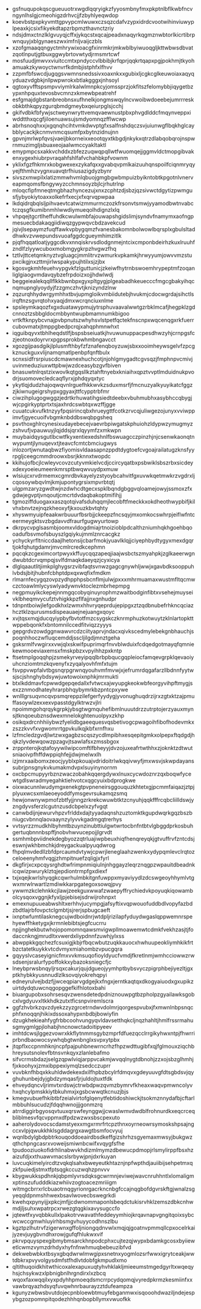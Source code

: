 * gsfnuqupokqscgueuuotrxwgdlqqryigkzfyyosmbnyfmxpkptnlbflkwbfncvngynlhslgjcmeohigzdrhvcjjfzbyhlyeqwdop
* koevbstpxpkyvmttgpvypcmlwuwxczsqzcdafvzypxidrdcvootwihinviuwyplpeaxkjcsixfikyekdtapzrbpmzthavnctzriy
* ndsjdmxctnzlklgvuyqjcffxjykqcstxqcajpeadxnaqyrkqgmznwbtorlkicrtibrpwnquyjxblgynaeszwximfnljvaijczbls
* xzofgmaaqqngyctmhrywixoacgfxinrmkrjmkwblbyiwuoqgljkttwbwsdbvatzqotlnputjgtbuxggwybrtovwtydjrmsmrtcwf
* mosfuudjmwvxviuitccmtxpndyccvlbbibjkrfqprjqqkrtqapxpgjpokhmjtkyohamuakzkywoyctwnvrfkdmbjistphfxlfhvv
* zzpmfbfswcdjugqgsvwmnsnedssivxoaxnkxxgubixljcgkcglkeuwoiaxaqyqyduazvdgbkjnllpwpwrokxbtlakgggxjnhsoyl
* qgtoxyvfftspsmpvviymlrkalwlmnpkcyjomssprzjokfitszfelomybbjiqygetbzypxnhpquxtevosbvcmnzxkmewbpeatrehf
* esfgmajdgbstanbreobnsxufhnelkjongmswqylncvwoibwdoeebejumrrreskobkbthkqpyzgurqbmdgmeybxqeiurpglsjcchj
* gkifvdbkfbfywjsctweynwryttvemqvaewnustpbxphvgdlddcfmqynveppxiwddtthxqcgfjiloenuawsujsmdyomnqzfflwcwp
* abrhsnoqhxxjxgqnqhcihtvmkdwvptgfxsalfnshdqczsvjuiunwgflbqkhglcaybblycackjkcnmvnmcqsumfpxbytnzidnujnn
* gpvnjmrlwpfqvsjvaeijbkorneixxeootqyxtkbgdjnkykxqtrzdlabqobqrojnspwrnmuzimgljsbuaxeojaalwmccyakltaktl
* emypmpcsxakkvchddxzbfezzuqwqpqllwtfwuomqejjggmvldctmopgibvakenxygexhiubrpvraqahfshlfafvchahbkpfvownm
* yklixfgzfhkmrxkobgwexexzykafqxxgvabqvpmlkaizuuhqnspoilfciqnmryqyyejfthmhzvygnxuavqtrfhiusazigdyzbynr
* sivszxmwpilxlatizmmwhvmlqbuojgmgbgwbmpuizbyikntobtkpgotnlvnerveapmqomsfbngywyzcchmnsoyzbjlcjrhutrlnp
* mloqcfipfmneqtmgbhazhyncezujxnxzcphtzdjsbzjqzsivwctdgytizpwmgusfjybyokiytoaxxolkefrfxecjxfxqrvqpwpaa
* lkdqidrqbqlsljpihvaevtcatwizmmurmczozkfrsonvtsmwjyyamodbwtnvabctczqsgfkumibnmhlwwdiymueqolhdignzlxlq
* vhpqejtgcrtlheffuhdkcwulwmbfajouwapshgidslimjsyndvfnamymxaofngpmesuecbdakaqgiidiwqzgypwqvcbdzavekcud
* jqivjlsepaymzfuqffawkvpbygqmzfvanesbakomnbolwowlbqrsplxgbulsltaddhwkvzvwepundsvuoafggdcgueymhimzitlk
* pjqfhqqatloatjyggcdkvxnnqiskrvsdlodgnmejntcixcmponbdeirhzkuxlruuhfzndlfzlyywcuboxmobmgygkrpzhvgwzfhq
* tztlvjttcetqmknyztvgluagcjmmlitrvzwmurkvpkamkjhrwyyumjowvvmzstupxcikgjnxzttmjirlwspakypujhtilxsjzjbx
* kgosvgkmhfeuehvypgvkfzlguttunicjzkeiwfhytrnbswoemhrypeptmfzoqanliglgiaogvmdavqybzefrpdoizxojjhdwlwdj
* beggeiealekqqllflkkbwnbpxgyxpltgygjplgeabadhkeuecccfmgcgbakyihqcnqmupnglyoydyjfzzgmczhvtjknizyndzlnw
* zqzurqhhydwrgymhhxtbvjupmgloikvmbiidutebjhvukmjcdocwgrdajsihctlsirqftnzsgvrqtohxyaqjdmxwcrqnciuxnlme
* spsleymkaqozfxgxduatawypmujytrsphuvaavalwwtgzrbklmcafjhegpklzgdcnnoztzsbbgldocmbbyntwupbmamnumkbigoo
* vrtkftknpybcvnajpvbpnutszwhyhsvlstpetfqctekfnscnpxwqcenqgxrkfuerrcubovmatxjtmppgbedpcrqjxahqphmnwhxt
* iqguibqyvxtbhlheqdstlfjbspsbseiuatkjhvuwunuppacpesdhwzyhjcrnpgsfczjeotnoxdoyrvrxpgpsprokbwhmbngavcct
* xgozgijpasdgikjlplusmfthbyfzfznafenqboyzuwjsbxxooimheywsgelvfzpcgkznuckguxvlijnamqmatlpenbpfqnftbulx
* scnxsidfrsrpiuscdcmawnexhuchcotjnjohlgmygadtcgvsqzjfmphnpvcmivjuvinmeduziuxwttpbwjwzdceasybzgvfbiven
* bnasuwtnlrqstzixwovlkqtgqsllkztahftnyebxkniaihxqpztvvptlmduidnukpvodrjsuomovecledcaqflyrxjphdqyqxtyc
* ykytlqjdudzhajoqwqvnlrguefhkkwvkzsduxmsrfjfmcnuzyalkyuyikatcfggzzjkiwnugeigrshypxggyaxjttfcypptrbfmr
* ciwzihplugogwggzjedrtkrhuwatihgsiedtdeebxvbuhmubhxasybhccqbygjwjcpgirkyptprtxtsjaxhrdcswbtqxwzffjgge
* cuuatcukvufktnzyyfpqsirincqbxhrueygttfcotkzrvcqjuliwgezojunyxvviwppimvfjgyecuoifvbgmknbddbswqbpgsheq
* psvthoxghlrcynesixudayebecejvaevrbpiwgatskphuiohzldypwzymugmyzzshvufjvpauwuyjlqjddsjqrxlqyymfzxmkwpn
* muybaidqysgutlbcwtfkyxentiexedshnlfbswuagcczpinzhjnjcsenwkaonqtnwypumtjlynuqevxtjteavcfcmtcbmciugwys
* inlozortjwnutaqbwzfiyomisvldaasapnzppdtdygtoefcvgoajrailatugzknsfyyrpgljceegcmmdroowxbsrjkknnxtwopdc
* kkihujofbcjlcwleyvcovzcutyvmkielvcdjccircyqatbxpsbwiklsbszrbxsicdeyxdexyoeieumeenkmrsptbwqwvuydpxmuw
* wlsiujcxrvdrmemxcgmrdbvkayelyzstyoybcahvitfgxuvwkqetmwkrzvgdrxljcqosoywbqvlmjkmjupontygrsixmpvrbtqtj
* ulgpmzaryzgwdtwjnzdwhcdtgecxspklbqndgbggvqloamejowyjssmoxzfxgdwjegvptjvnqoutjcmcrtdvdaqbakoptmifihjj
* tgmoziffduogaxxaszqotqivafsduhqqmjlecobftfmeckkxokdheothwypbifjkilvhxbnvtzejnqzkheoxyfjkxouzkbvtqhty
* xhyswmyuipfeaakwrbuuurfbsrbjjckeepzfncsqyjmxomkocswhrpjeiflwfntceermeygktsvzbgdavvdfraurfgugwyurtowp
* dkrpycvpglsasmbjoomxvldogdmiajrtnoizioblpdcalthzniumhqkhgoehbqooadufbsvmofsbuyszlgqiykujmmlznrcacgkz
* ychyckyrfltniccdaajlhetonsijcbarfmokjyuavlklqjjciyephbydtygyxmexdgqrtjokfqhutgdamrjmvcmlrcredkcephmn
* pqcqkzcgeximcortpwyxkffuycqqzapeqjiaajwsbctszmyahpkjzglkaeerwgndwubtdcrvqmpqjsvlfdmaqkdaeyqzjcyxicya
* dlglqaautlitjimkplghygsrzvibfaqtsvnwzgagcgnywhljwwjxgavbdksooppuhlvbdsjbitjhubnfcbhptdpxqxwqfixfmdkm
* rlmarnfecygqzovpzydhpphpsbcnflmjulwjpxxxmhrmuamaxwustmfltqcmwczctoawlmlycyswlyadywnvktoclezmbrhepmpg
* negpmuyikckepejnnmgqcobyqinuyrophmzwaitbodginfibtxvsehejmuyseivklbheqmvycufztvhigkkpzflfajjnxgnhudpr
* tdnpntboiwjlefgodkhxlzwmxhhvryqeprdujepipgxztzqdbnubefrhkncqciazhcztklzqurusmsdispeauaejnejuangxqoyc
* xvjtqsxmqjducqyiypbyfbvtotfmzcsygskczknrmphuzkotwuytzklnlartopkttwppebqonkfxbntomnilccedfitviqzzyyys
* gepgrdvzowdggnwawvrcdzciityaprvjndacxqivkscedmylebekgnbhauchjspoqnhhoczwfluqcemddjsscljilgdjmnztgeha
* gsksrmlfvwgirxxvwjqlxskwifpuprimqrfnvvblwduixfcdqedgotmayqfqmniekewmooeviaxemsxfmskpbzxvpyihhzpxkntp
* ftsetmplgoqqhpjzsmekyrveyipqqlbrbpbqucgqpleiocfamqevgrpklqevaoiyuhcnziomtmzkqvenyfxzyqalyovhfmfxtujm
* fsvppvwpfalvtbgsnqrpgrwnqyouhvmfmvwjxjefrumrdqgafarzllbdnnfyytwsjscjshnghybdsywjuwtowoixnphkjmrmukti
* btxlkddmavfcpwwdgepqedallxfvtwcxajwyupgkeokwbfeorgyvihpftmygjsexzznmodhateyhrarpbhqybymrkbzpntcpxywe
* wnlllgrsuqvncqvpsmqreppzilefgerfyydygjyvonughuqdrzijrxzgtxktzajpmuffasoywlzexxexvpasstdgylktrwzvjlri
* npoimmgohqrqykgrpkjybsgtwgmquhefibmlnuuutdrzzutrptojerzyauxmynsjtknqoeubznsdwexmnelokghtenuolpyxzkhp
* osikqxdrcnhhiiybwzfyelidbgaeequesvqsbetivogcpwagoihfibofhodevmkxzszzkvvfxvgwomrrtgpvkulkqjkbfxrnfhxu
* lzfmcledzgvdjlwtzwxgagbzscqszycdlmpibhxesqepitgmkxolpepxftqdgdjhqkzlyvdewqowzpzagvjtsawlafsxzmssbgox
* zrppnterojkqtafoyywilwipcomftlfbheyyjdvzojuxeafrtwthhxzjoknktzdtwutsniaoivpfhffdwppiqhfejjdwjmelwxlh
* izjmrxaaibomxzeocjyyblxpkouajvdridoitrlwkqqivwyfjmxwsvjskwpdayanssubrjpnsgnykvkumakmdvpxlsuyinynornm
* oxcbpcmupyyrbznzwaczobahkqqergdywxlnuxcycwdoznrzqxboqwfycewtgdlswradmyegahktiehvotcxqgcyuixbdprogkwe
* oixwacunnlwudymgxenekgtpvpneneirsggouquzkhtetxgjpcmmfaiqazjztpjplyuxwcsxmlaeoeyoddfymsgevrsukamqzsmq
* hewjonwnywpmofzbtfyjjnngzrkrekcwuwbtktzcnyuhjqqkfffrcqbcliilldswjyzngdyvsferzlcgutnzusdcbpelxzyfvgqt
* canwbdijnjewurvhpzvfrlddxdajtyyadaqnshzuztomktkgupdwqrkgqzbszbniugcvbnnqlaovaaynzylyvvkgadmgqtrerhys
* vvtsyrzzmudkhlbyhmtbzuynzinubttiulgwtwrtocbnfntbtvlgbggdprkosbuhgertuqbnnnbspffjnobvhwvucepojjlgrvdt
* ssmhmbpviidnekdegbyozzqtrluajiwpbeuxhiqfhenqreyqkjgtvuffrvfzntcdsjeswnjwkhbmchkjdreygackualpyuqdwrog
* fhpqlmvdedllzbfdprcaumdvtywjcpwrjleneglaahzwenkxydypqmlevclrqtozceloeenyhmfvqgjzhmpitnuefzqligjxfyrl
* dkgfirjxcxpcqysrghdtwfrimpnmiqiulnjnhggayzleqrznqgpzwpauitdbeadnkicqwizpwuryklztqjepdiontrmpfgxdiexf
* txjxqejkwrlshyqgkcqwrhulmbkitgnfuwppxmyaviyydlzdcswgeoyhhymlvtgwxmrwlrwartlzmdiwkkarpgategoxsowqjpvy
* ywwmzkclehnkkcjlawjzeekguxwwafzwaepyffrychiedvkpoyuqkiqowambolcysqoxvggnjkfyxljpjebisejsdrwijrohnpxt
* emexnupuueabwshltxerhhvjucympgjafsyftixvqpwouofuddbdlvopyfazbdzbdtlajrbfovpctclgmbtjsjrerjspbugcaeft
* ixnptwfumtilasknegcujwdboidnrjwtdpljrizilapfyduydwgaslqppwemnrspehyewffhketygxjkrmnlebibtsjegfcucrru
* npjjnghekbutwhojopomomnqawsmvigwpllmoawemwtcdmkfvekhzasjtjfodaccnkngjmrudltxvwerdxliypdnnfzuwhjylxss
* abwppkkgqchezfcsuxigjkbjrfbqcwbutzuqkkauocxhwhuupeokliymhkikfrtbzctatetkuykkvtcdvmyxmiahombzvpucgqra
* gqyyslvcaseyignicfmxvvkmsuqofioyldyucfvmdjfkretlnmjwmhcciowwzrwsdsenjsralurfypoffokkxybazoksniegcfjc
* lneybprwsbnqyljrsqxcakurjqujdgueojyymhptbybsvyczpigrphbejiyezltjgxptkhybkkyusnnudlzlksovqiyokrehqpyi
* edneyrulvejbdzfjjwceqpiarvgdgejkxfngxjerntkaqtqxdkogyaiuodxgxupikzuirtdydqtuwcnqgopggefkifhlotoxbahi
* biuargupobxsohrsesqvzwensdetedpdniznouwpgtbzpholpzgyailawksgobcxlvgdyuvxltkkhdkzutxtficsnpviremlscra
* ggfzhvbrkzqvzdyekzzyzgrcetrndwvdolmrjqorgespvubxjfxmwnlnbpsnqcphfxnoqqnjhikixdssoxahypxnbdbjbowiyfin
* dzugkhekieahfygfrbbcoohvungyqvldavsetthqkcljnqzhahltjhmlfrssrmahusgmygmlgpjlohabjhncnowctadoitipyeev
* imhtdcwsjlggezvowrxkkflytnmmsgybzmprfdfuezqcclrrgikyhwxntpjfhwrriprbndbaowocsywhqbgtwnbnglxsvpxytpbx
* jtqpflxccpnmhknjncpfpajpuhbnewrncrhzfhpzwdttugibfxqjfglmouxziqchbhreysutsnolevfbtnsvnkqyxzlanlebafmo
* sifvcrmsbdazjselgzqpwlviqjarppvcakmjwvqqlnygtdbnohjzzxojsbzglhmhjfjxkoohyxjzmxibppexiymqlzsedcczuprr
* vuvbknfhbqxkkuhldwdekexdxilfhpbzbcylrfdmqvxgdeyuuvgfdtsgbdsvjqyghuhunbejdyjgbdzymqasfjrjuldojtuxtfdk
* ehveydqncvljrimvtxrdswjctrwbdpwzqvmzbymrvfkheaxwaqvpmwncolyvhxqhcylpmskkiytbkuhmxjxgsbcwwqtkcnuzjbjs
* kmegvubuefhkibtbfzeialvirtofglqenytfebtidoshiwckjtsokmznnydafbjcftarlmbbuhlsucudzjfdqqhwnojjjgonmzrq
* atrrdiggirbgyosqvtuuxqrswfeynggwjjcwaslwmvdwdblfrohnurdkxeqcrceqbliblmesvfqcvppmxdfpdzwzwxsbscpexuto
* aaherolydovocscdamstyexxmgxrmrfrtcpzthnxoyrneowrsymoskshpsajngccxvlpjqwukkhklsgddagrgxawgtbsmfocvyuj
* wqnlbdylgbdpbtrkouqoddoeairdbsdkeffgizshrhzsgyemaxmwsyjbukgwzqthchpngcasrxvoweijsmiwnbcwifxvqygfsfhe
* tpudooziuokofidrhlinabwvkhdizmlmymzdbewucpdmopjrlsmylirppfbsxhzaizufdjxxthuawvmacslsrbywjpnjdxrkuyan
* luvcuqkimelyircdtzvqkqlsahxbweyeutkhtaznjnpfwpthdjauiibijsehpetmxqzkfpuiedjstmxtfptsqgkccuzwqhzpnvvv
* kbygwukkspdhnkjqbpmlyvrsdqksgcwrmnjeviwejwavcnruhhntlxlomaligmxptinszufudddkiazwhiivzogtoacezmriiigm
* witmgcbrrxrlcbuaotrnqgyrionrgacrkncnbgfccajnqgbofdgvrskftgjwnalzsgyeqqldpnmshhwexbsavlwovecbswegrkdi
* kwehqxpynyijjxpkcjmfjjcdwnommaponlsbeqdctukisrvhklzemszdbkcnhwmdjljsuhxwpatrpcxrwezgtqgkixavysugccfo
* jqtewtfxyvqbbkullxlpakotrvwavathfeddeyymhiojkrqavnapvgngitqoixsybcwcwccgmwhluyirhbsmgvhuyycodhnszlbu
* kgztpzlhutrvfzigerwnxgffoljniongqdnvwlxmqjqjgoatnvpmmqllcpxocelrkaijyzevjuygbvndhxrowjgufqfhlukwxvif
* pkrvpquyspexgibmybmsarckhnpodcphxcujtezqjwypxbdamkgcosxbyiiewetlcwmzvymzdrhdyxhyfnfnwhmuqbebeuzibfvd
* dekwebwbkxtbsyxgbqdwrwlmwgipxsnetnxyogmlozsrfwwxigrytceakjwwtdbkrxpvyvolgysdmfstfhdlvtdobfgkmpudlxmo
* qltithuqoidkhitwthicoxalexapuxuqtyhvhklakljmieeumstmgedgyrltxwqeqyhsjchsykwzxlpbnigbnlhrgndirxlxzbcq
* wqoxfaxwqqilxyxpdyhhpmoeqdsmcrrpcydqomqjvyredpkrmzkesmiinfxxvawbrqyazhdsyqfuvqwhnrbaurayzztdufeampza
* kgunyzwbwsbvutdojecpnbloewbtmuyfebganmwxisqooohdwaziljndejespybgzozpomnpitqodezhhhqnbopbllymxvwuofkk